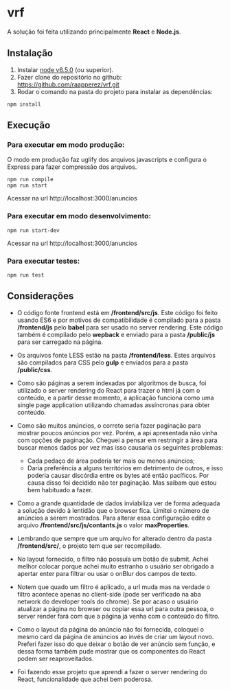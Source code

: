 # vrf

A solução foi feita utilizando principalmente **React** e **Node.js**.


## Instalação

1. Instalar [node v6.5.0](https://nodejs.org) (ou superior). 
2. Fazer clone do repositório no github: https://github.com/raapperez/vrf.git
3. Rodar o comando na pasta do projeto para instalar as dependências:
```
npm install
```

## Execução

### Para executar em modo produção:

O modo em produção faz uglify dos arquivos javascripts e configura o Express para fazer compressão dos arquivos.

```
npm run compile
npm run start
```

Acessar na url http://localhost:3000/anuncios

### Para executar em modo desenvolvimento:

```
npm run start-dev
```

Acessar na url http://localhost:3000/anuncios

### Para executar testes:
```
npm run test
```

## Considerações

* O código fonte frontend está em **/frontend/src/js**. Este código foi feito usando ES6 e por motivos de compatibilidade é compilado para a pasta **/frontend/js**  pelo **babel** para ser usado no server rendering. Este código também é compilado pelo **wepback** e enviado para a pasta **/public/js** para ser carregado na página.

* Os arquivos fonte LESS estão na pasta **/frontend/less**. Estes arquivos são compilados para CSS pelo **gulp** e enviados para a pasta **/public/css**.

* Como são páginas a serem indexadas por algoritmos de busca, foi utilizado o server rendering do React para trazer o html já com o conteúdo, e a partir desse momento, a aplicação funciona como uma single page application utilizando chamadas assíncronas para obter conteúdo.

* Como são muitos anúncios, o correto seria fazer paginação para mostrar poucos anúncios por vez. Porém, a api apresentada não vinha com opções de paginação. Cheguei a pensar em restringir a área para buscar menos dados por vez mas isso causaria os seguintes problemas:
    - Cada pedaço de área poderia ter mais ou menos anúncios;
    - Daria preferência a alguns territórios em detrimento de outros, e isso poderia causar discórdia entre os bytes até então pacíficos.
Por causa disso foi decidido não ter paginação. Mas saibam que estou bem habituado a fazer.

* Como a grande quantidade de dados inviabiliza ver de forma adequada a solução devido à lentidão que o browser fica. Limitei o número de anúncios a serem mostrados. Para alterar essa configuração edite o arquivo **/frontend/src/js/contants.js** o valor **maxProperties**.

* Lembrando que sempre que um arquivo for alterado dentro da pasta **/frontend/src/**, o projeto tem que ser recompilado.

* No layout fornecido, o filtro não possuía um botão de submit. Achei melhor colocar porque achei muito estranho o usuário ser obrigado a apertar enter para filtrar ou usar o onBlur dos campos de texto.

* Notem que quado um filtro é aplicado, a url muda mas na verdade o filtro acontece apenas no client-side (pode ser verificado na aba network do developer tools do chrome). Se por acaso o usuário atualizar a página no browser ou copiar essa url para outra pessoa, o server render fará com que a página já venha com o conteúdo do filtro.

* Como o layout da página do anúncio não foi fornecida, coloquei o mesmo card da página de anúncios ao invés de criar um layout novo. Preferi fazer isso do que deixar o botão de ver anúncio sem função, e dessa forma também pude mostrar que os componentes do React podem ser reaproveitados.

* Foi fazendo esse projeto que aprendi a fazer o server rendering do React, funcionalidade que achei bem poderosa.
